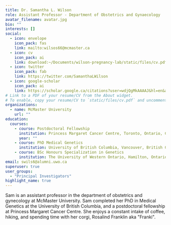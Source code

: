 ```yaml
---
title: Dr. Samantha L. Wilson
role: Assistant Professor - Department of Obstetrics and Gynaecology
avatar_filename: avatar.jpg
bio: ""
interests: []
social:
  - icon: envelope
    icon_pack: fas
    link: mailto:wilsos66@mcmaster.ca
  - icon: cv
    icon_pack: ai
    link: download:~/Documents/wilson-pregnancy-lab/static/files/cv.pdf
  - icon: twitter
    icon_pack: fab
    link: https://twitter.com/SamanthaLWilson
  - icon: google-scholar
    icon_pack: ai
    link: https://scholar.google.ca/citations?user=wdjQgMkAAAAJ&hl=en&authuser=1
# Link to a PDF of your resume/CV from the About widget.
# To enable, copy your resume/CV to `static/files/cv.pdf` and uncomment the lines below.
organizations:
  - name: McMaster University
    url: ""
education:
  courses:
    - course: Postdoctoral Fellowship
      institution: Princess Margaret Cancer Centre, Toronto, Ontario, Canda
      year: ""
    - course: PhD Medical Genetics
      institution: University of British Columbia, Vancouver, British Columbia, Canada
    - course: BSc Honours Specialization in Genetics
      institution: The University of Western Ontario, Hamilton, Ontario,Canada
email: swils6@alumni.uwo.ca
superuser: true
user_groups:
  - "Principal Investigators"
highlight_name: true
---
```

Sam is an assistant professor in the department of obstetrics and gynecology at McMaster University. Sam completed her PhD in Medical Genetics at the University of British Columbia, and a postdoctoral fellowship at Princess Margaret Cancer Centre. She enjoys a constant intake of coffee, hiking, and spending time with her corgi, Rosalind Franklin aka "Franki".
